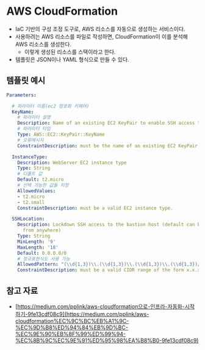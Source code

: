 # AWS CloudFormation

- IaC 기반의 구성 조정 도구로, AWS 리소스를 자동으로 생성하는 서비스이다.
- 사용하려는 AWS 리소스를 파일로 작성하면, CloudFormation이 이를 분석해 AWS 리소스를 생성한다.
    - 이렇게 생성된 리소스를 스택이라고 한다.
- 템플릿은 JSON이나 YAML 형식으로 만들 수 있다.

## 템플릿 예시

```yaml
Parameters:

  # 파라미터 이름(ec2 암호화 키페어)
  KeyName:
    # 파라미터 설명
    Description: Name of an existing EC2 KeyPair to enable SSH access to the web server
    # 파라미터 타입
    Type: AWS::EC2::KeyPair::KeyName
    # 오류메시지
    ConstraintDescription: must be the name of an existing EC2 KeyPair.

  InstanceType:
    Description: WebServer EC2 instance type
    Type: String
    # 디폴트 값
    Default: t2.micro
    # 선택 가능한 값들 지정
    AllowedValues:
    - t2.micro
    - t2.small
    ConstraintDescription: must be a valid EC2 instance type.

  SSHLocation:
    Description: Lockdown SSH access to the bastion host (default can be accessed
      from anywhere)
    Type: String
    MinLength: '9'
    MaxLength: '18'
    Default: 0.0.0.0/0
    # 정규표현식도 사용 가능
    AllowedPattern: "(\\d{1,3})\\.(\\d{1,3})\\.(\\d{1,3})\\.(\\d{1,3})/(\\d{1,2})"
    ConstraintDescription: must be a valid CIDR range of the form x.x.x.x/x.
```

## 참고 자료

- [https://medium.com/pplink/aws-cloudformation으로-인프라-자동화-시작하기-9fe13cdf08c9](https://medium.com/pplink/aws-cloudformation%EC%9C%BC%EB%A1%9C-%EC%9D%B8%ED%94%84%EB%9D%BC-%EC%9E%90%EB%8F%99%ED%99%94-%EC%8B%9C%EC%9E%91%ED%95%98%EA%B8%B0-9fe13cdf08c9)
